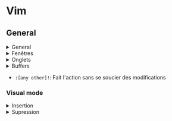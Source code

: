 # Vim

## General
<details><summary>General</summary>

| Commande | Description | Racourci |
|-|-|-|
| `:q` | Quitter | ``
| `:w` | Sauvegarder |
| `:wq` | Sauvegarder et quitter |
| `:e [file]` | Ouvrir un fichier |
</details>
<details><summary>Fenêtres</summary>

| Commande | Description | Racourci |
|-|-|-|
| `:sp` | Split horizontal | `ctrl + w + s` |
| `:sp [file]` | Ouvrir un fichier dans un split |
| `:vsp [file]` | Ouvrir un fichier dans un split vertical |
</details>
<details><summary>Onglets</summary>

| Commande | Description | Racourci |
|-|-|-|
| `:tabe [file]` | Ouvrir un fichier dans un nouvel onglet |
| `:tabnew` | Ouvrir un nouvel onglet |
| `:tabclose` | Fermer l'onglet actuel |
| `:tabnext` | Aller à l'onglet suivant |
| `:tabprevious` | Aller à l'onglet précédent |
| `:tabfirst` | Aller au premier onglet |
| `:tablast` | Aller au dernier onglet |
</details>
<details><summary>Buffers</summary>

| Commande | Description |
|-|-|
| `:ls` | Liste les buffers |
| `:b [buffer]` | Aller à un buffer |
| `:bd` | Supprimer le buffer actuel |
| `:bd [buffer]` | Supprimer un buffer |
| `:bd [buffer]!` | Supprimer un buffer sans se soucier des modifications |
| `:bd[elete]` | Supprimer le buffer actuel |
| `:bd[elete] [buffer]` | Supprimer un buffer |
| `:bd[elete] [buffer] [buffer]` | Supprimer plusieurs buffers |
| `:bd[elete] [buffer]-[buffer]` | Supprimer une plage de buffers |
| `:bd[elete] [buffer]-[buffer] [buffer]` | Supprimer une plage de buffers |
</details>

- `:[any other]!`: Fait l'action sans se soucier des modifications 

### Visual mode
<details><summary>Insertion</summary>

| Commande | Description |
|-|-|
| `i` | Passer en mode insertion avant le curseur |
| `a` | Passer en mode insertion après le curseur |
| `I` | Passer en mode insertion au début de la ligne |
| `A` | Passer en mode insertion à la fin de la ligne |
</details>
<details><summary>Supression</summary>

| Commande | Description |
|-|-|
| `x` | Supprime le caractère sous le curseur |
</details>
